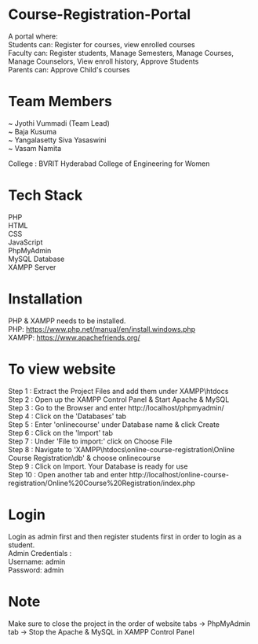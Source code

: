 # Course-Registration-Portal
A portal where: <br/>
Students can: Register for courses, view enrolled courses <br/>
Faculty can: Register students, Manage Semesters, Manage Courses, Manage Counselors, View enroll history, Approve Students <br/>
Parents can: Approve Child's courses <br/>

# Team Members
~ Jyothi Vummadi (Team Lead) <br />
~ Baja Kusuma <br />
~ Yangalasetty Siva Yasaswini <br />
~ Vasam Namita <br />

College : BVRIT Hyderabad College of Engineering for Women <br />

# Tech Stack
PHP <br/>
HTML <br/>
CSS <br/>
JavaScript <br/>
PhpMyAdmin <br/>
MySQL Database <br/>
XAMPP Server <br/>

# Installation
PHP & XAMPP needs to be installed. <br/>
PHP: https://www.php.net/manual/en/install.windows.php <br/>
XAMPP: https://www.apachefriends.org/ <br/>

# To view website 
Step 1 : Extract the Project Files and add them under XAMPP\htdocs <br />
Step 2 : Open up the XAMPP Control Panel & Start Apache & MySQL <br />
Step 3 : Go to the Browser and enter http://localhost/phpmyadmin/ <br />
Step 4 : Click on the 'Databases' tab <br />
Step 5 : Enter 'onlinecourse' under Database name & click Create <br />
Step 6 : Click on the 'Import' tab <br />
Step 7 : Under 'File to import:' click on Choose File <br />
Step 8 : Navigate to 'XAMPP\htdocs\online-course-registration\Online Course Registration\db' & choose onlinecourse <br />
Step 9 : Click on Import. Your Database is ready for use <br />
Step 10 : Open another tab and enter http://localhost/online-course-registration/Online%20Course%20Registration/index.php

# Login 
Login as admin first and then register students first in order to login as a student. <br />
Admin Credentials :  <br />
Username: admin <br />
Password: admin

# Note
Make sure to close the project in the order of website tabs -> PhpMyAdmin tab -> Stop the Apache & MySQL in XAMPP Control Panel
